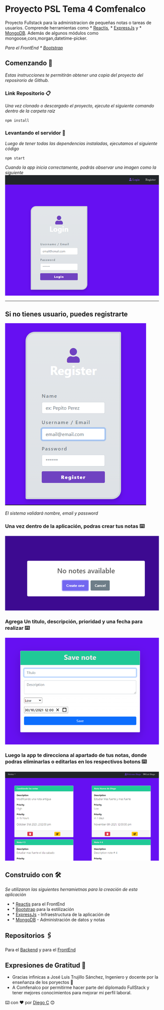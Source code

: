 # Proyecto PSL Tema 4 Comfenalco

Proyecto Fullstack para la administracion de pequeñas notas o tareas de usuarios. Comprende herramientas como \* [Reactjs](https://es.reactjs.org/), \* [ExpressJs](https://expressjs.com/es/) y \* [MongoDB](https://www.mongodb.com/es). Además de algunos módulos como mongoose,cors,morgan,datetime-picker.

_Para el FrontEnd \* [Bootstrap](https://getbootstrap.com/)_

## Comenzando 🚀

_Estas instrucciones te permitirán obtener una copia del proyecto del reposirorio de Github._

### Link Repositorio 📋

_Una vez clonado o descargado el proyecto, ejecuta el siguiente comando dentro de la carpeta raíz_

```
npm install
```

### Levantando el servidor 🔧

_Luego de tener todas las dependencias instaladas, ejecutamos el siguiente código_

```
npm start
```

_Cuando la app inicia correctamente, podrás observar una imagen como la siguiente_
![Imagén de Login](/src/img/login.png 'Página principal login')

---

## Si no tienes usuario, puedes registrarte

![Imagén de Login](/src/img/register.png 'Registro ')

_El sistema validará nombre, email y password_

### Una vez dentro de la aplicación, podras crear tus notas ⌨️

![Imagén de Login](/src/img/createNote.png 'Crear Nota')

### Agrega Un titulo, descripción, prioridad y una fecha para realizar ⌨️

![Imagén de Login](/src/img/addNote.png 'Crear Nota')

### Luego la app te direcciona al apartado de tus notas, donde podras eliminarlas o editarlas en los respectivos botons ⌨️

![Imagén de Login](/src/img/noteList.png 'Lista de notas')

## Construido con 🛠️

_Se utilizaron las siguientes herramietnas para la creación de esta aplicación_

- \* [Reactjs](https://es.reactjs.org/) para el FrontEnd
- \* [Bootstrap](https://getbootstrap.com/) para la estilización
- \* [ExpressJs](https://expressjs.com/es/) - Infraestructura de la aplicación de
- \* [MongoDB](https://www.mongodb.com/es) - Administración de datos y notas

## Repositorios 🖇️

Para el [Backend](https://github.com/Diegocs2410/Backend4) y para el [FrontEnd](https://github.com/Diegocs2410/frontend)

## Expresiones de Gratitud 🎁

- Gracias infinicas a José Luis Trujillo Sánchez, Ingeniero y docente por la enseñanza de los poryectos 📢
- A Comfenalco por permitirme hacer parte del diplomado FullStack y tener mejores conocimientos para mejorar mi perfil laboral.

⌨️ con ❤️ por [Diego C](https://github.com/Diegocs2410) 😊
